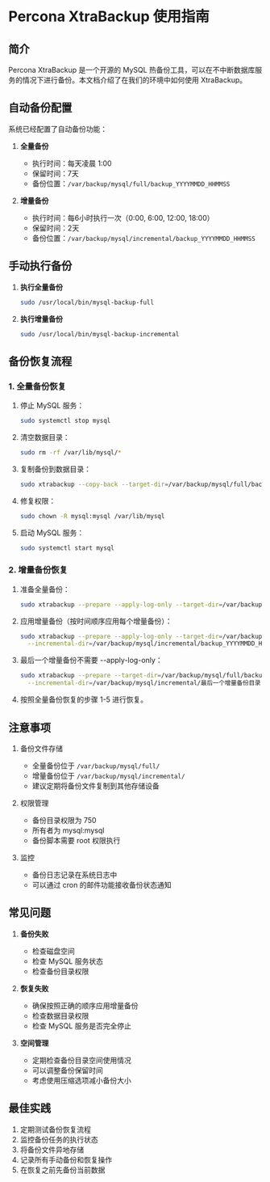 # Percona XtraBackup 使用指南

## 简介

Percona XtraBackup 是一个开源的 MySQL 热备份工具，可以在不中断数据库服务的情况下进行备份。本文档介绍了在我们的环境中如何使用 XtraBackup。

## 自动备份配置

系统已经配置了自动备份功能：

1. **全量备份**
   - 执行时间：每天凌晨 1:00
   - 保留时间：7天
   - 备份位置：`/var/backup/mysql/full/backup_YYYYMMDD_HHMMSS`

2. **增量备份**
   - 执行时间：每6小时执行一次（0:00, 6:00, 12:00, 18:00）
   - 保留时间：2天
   - 备份位置：`/var/backup/mysql/incremental/backup_YYYYMMDD_HHMMSS`

## 手动执行备份

1. **执行全量备份**
   ```bash
   sudo /usr/local/bin/mysql-backup-full
   ```

2. **执行增量备份**
   ```bash
   sudo /usr/local/bin/mysql-backup-incremental
   ```

## 备份恢复流程

### 1. 全量备份恢复

1. 停止 MySQL 服务：
   ```bash
   sudo systemctl stop mysql
   ```

2. 清空数据目录：
   ```bash
   sudo rm -rf /var/lib/mysql/*
   ```

3. 复制备份到数据目录：
   ```bash
   sudo xtrabackup --copy-back --target-dir=/var/backup/mysql/full/backup_YYYYMMDD_HHMMSS
   ```

4. 修复权限：
   ```bash
   sudo chown -R mysql:mysql /var/lib/mysql
   ```

5. 启动 MySQL 服务：
   ```bash
   sudo systemctl start mysql
   ```

### 2. 增量备份恢复

1. 准备全量备份：
   ```bash
   sudo xtrabackup --prepare --apply-log-only --target-dir=/var/backup/mysql/full/backup_YYYYMMDD_HHMMSS
   ```

2. 应用增量备份（按时间顺序应用每个增量备份）：
   ```bash
   sudo xtrabackup --prepare --apply-log-only --target-dir=/var/backup/mysql/full/backup_YYYYMMDD_HHMMSS \
     --incremental-dir=/var/backup/mysql/incremental/backup_YYYYMMDD_HHMMSS
   ```

3. 最后一个增量备份不需要 --apply-log-only：
   ```bash
   sudo xtrabackup --prepare --target-dir=/var/backup/mysql/full/backup_YYYYMMDD_HHMMSS \
     --incremental-dir=/var/backup/mysql/incremental/最后一个增量备份目录
   ```

4. 按照全量备份恢复的步骤 1-5 进行恢复。

## 注意事项

1. 备份文件存储
   - 全量备份位于 `/var/backup/mysql/full/`
   - 增量备份位于 `/var/backup/mysql/incremental/`
   - 建议定期将备份文件复制到其他存储设备

2. 权限管理
   - 备份目录权限为 750
   - 所有者为 mysql:mysql
   - 备份脚本需要 root 权限执行

3. 监控
   - 备份日志记录在系统日志中
   - 可以通过 cron 的邮件功能接收备份状态通知

## 常见问题

1. **备份失败**
   - 检查磁盘空间
   - 检查 MySQL 服务状态
   - 检查备份目录权限

2. **恢复失败**
   - 确保按照正确的顺序应用增量备份
   - 检查数据目录权限
   - 检查 MySQL 服务是否完全停止

3. **空间管理**
   - 定期检查备份目录空间使用情况
   - 可以调整备份保留时间
   - 考虑使用压缩选项减小备份大小

## 最佳实践

1. 定期测试备份恢复流程
2. 监控备份任务的执行状态
3. 将备份文件异地存储
4. 记录所有手动备份和恢复操作
5. 在恢复之前先备份当前数据 